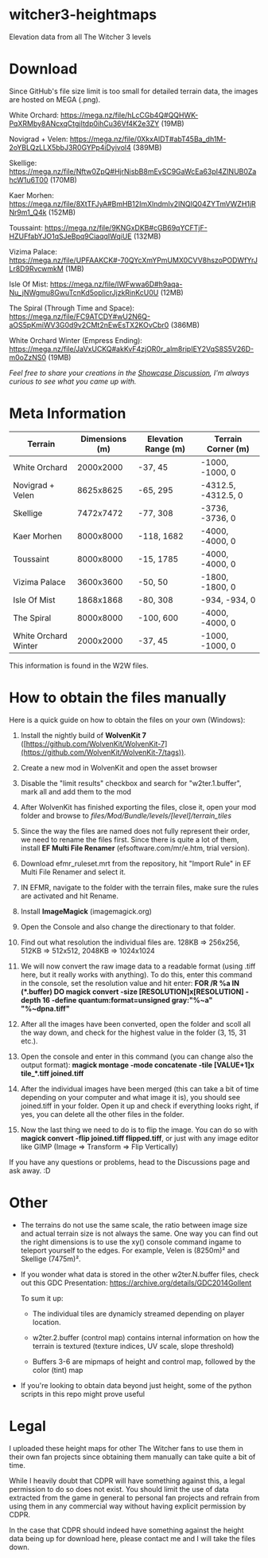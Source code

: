 # witcher3-heightmaps
Elevation data from all The Witcher 3 levels

# Download
Since GitHub's file size limit is too small for detailed terrain data, the images are hosted on MEGA (.png).

White Orchard: 
https://mega.nz/file/hLcCGb4Q#QQHWK-PqXRMby8ANcxqCtgjItdp0ihCu36Vf4K2e3ZY (19MB) 

Novigrad + Velen: 
https://mega.nz/file/0XkxAIDT#abT45Ba_dh1M-2oYBLQzLLX5bbJ3R0GYPp4iDyivol4 (389MB) 

Skellige: 
https://mega.nz/file/Nftw0ZpQ#HjrNisbB8mEvSC9GaWcEa63pI4ZINUB0ZahcW1u6T00 (170MB) 

Kaer Morhen: 
https://mega.nz/file/8XtTFJyA#BmHB12ImXlndmIv2INQlQ04ZYTmVWZH1jRNr9m1_Q4k (152MB)

Toussaint: 
https://mega.nz/file/9KNGxDKB#cGB69qYCFTjF-HZUFfabYJO1qSJeBpq9CiaqqIWqiUE (132MB) 

Vizima Palace:
https://mega.nz/file/UPFAAKCK#-70QYcXmYPmUMX0CVV8hszoPODWfYrJLr8D9RvcwmkM (1MB) 

Isle Of Mist: 
https://mega.nz/file/lWFwwa6D#h9aqa-Nu_jNWgmu8GwuTcnKd5oplicrJjzkRinKcU0U (12MB) 

The Spiral (Through Time and Space): 
https://mega.nz/file/FC9ATCDY#wU2N6Q-aOS5pKmiWV3G0d9v2CMt2nEwEsTX2KOvCbr0 (386MB) 

White Orchard Winter (Empress Ending): 
https://mega.nz/file/JaVxUCKQ#akKvF4zjOR0r_alm8ripIEY2VqS8S5V26D-m0oZzNS0 (19MB) 

_Feel free to share your creations in the [Showcase Discussion](https://github.com/Til-Weimann/witcher3-heightmaps/discussions/3), I'm always curious to see what you came up with._

# Meta Information

| Terrain              | Dimensions (m) | Elevation Range (m) | Terrain Corner (m)  |
| -------------------- | -------------- | ------------------- | ------------------- |
| White Orchard        | 2000x2000      | -37, 45             | -1000, -1000, 0     |
| Novigrad + Velen     | 8625x8625      | -65, 295            | -4312.5, -4312.5, 0 |
| Skellige             | 7472x7472      | -77, 308            | -3736, -3736, 0     |
| Kaer Morhen          | 8000x8000      | -118, 1682          | -4000, -4000, 0     |
| Toussaint            | 8000x8000      | -15, 1785           | -4000, -4000, 0     |
| Vizima Palace        | 3600x3600      | -50, 50             | -1800, -1800, 0     |
| Isle Of Mist         | 1868x1868      | -80, 308            | -934, -934, 0       |
| The Spiral           | 8000x8000      | -100, 600           | -4000, -4000, 0     |
| White Orchard Winter | 2000x2000      | -37, 45             | -1000, -1000, 0     |

This information is found in the W2W files.


# How to obtain the files manually
Here is a quick guide on how to obtain the files on your own (Windows):

1. Install the nightly build of **WolvenKit 7** ([https://github.com/WolvenKit/WolvenKit-7](https://github.com/WolvenKit/WolvenKit-7/tags)).

2. Create a new mod in WolvenKit and open the asset browser

3. Disable the "limit results" checkbox and search for "w2ter.1.buffer", mark all and add them to the mod

4. After WolvenKit has finished exporting the files, close it, open your mod folder and browse to *files/Mod/Bundle/levels/[level]/terrain_tiles*

5. Since the way the files are named does not fully represent their order, we need to rename the files first. Since there is quite a lot of them, install **EF Multi File Renamer** (efsoftware.com/mr/e.htm, trial version).

6. Download efmr_ruleset.mrt from the repository, hit "Import Rule" in EF Multi File Renamer and select it.

7. IN EFMR, navigate to the folder with the terrain files, make sure the rules are activated and hit Rename.

5. Install **ImageMagick** (imagemagick.org)

6. Open the Console and also change the directionary to that folder.

7. Find out what resolution the individual files are. 128KB => 256x256, 512KB => 512x512, 2048KB => 1024x1024

8. We will now convert the raw image data to a readable format (using .tiff here, but it really works with anything). To do this, enter this command in the console, set the resolution value and hit enter:
  **FOR /R %a IN (*.buffer) DO magick convert -size [RESOLUTION]x[RESOLUTION] -depth 16 -define quantum:format=unsigned gray:"%~a" "%~dpna.tiff"**
  
9. After all the images have been converted, open the folder and scoll all the way down, and check for the highest value in the folder (3, 15, 31 etc.).

10. Open the console and enter in this command (you can change also the output format): **magick montage -mode concatenate -tile [VALUE+1]x tile_*.tiff joined.tiff**

11. After the individual images have been merged (this can take a bit of time depending on your computer and what image it is), you should see joined.tiff in your folder. Open it up and check if everything looks right, if yes, you can delete all the other files in the folder.

12. Now the last thing we need to do is to flip the image. You can do so with **magick convert -flip joined.tiff flipped.tiff**, or just with any image editor like GIMP (Image => Transform => Flip Vertically)
  
If you have any questions or problems, head to the Discussions page and ask away. :D

# Other
- The terrains do not use the same scale, the ratio between image size and actual terrain size is not always the same. One way you can find out the right dimensions is to use the xy() console command ingame to teleport yourself to the edges. For example, Velen is (8250m)² and Skellige (7475m)².

- If you wonder what data is stored in the other w2ter.N.buffer files, check out this GDC Presentation: https://archive.org/details/GDC2014Gollent
  
  To sum it up:
  
  - The individual tiles are dynamicly streamed depending on player location.
  
  - w2ter.2.buffer (control map) contains internal information on how the terrain is textured (texture indices, UV scale, slope threshold)
  
  - Buffers 3-6 are mipmaps of height and control map, followed by the color (tint) map
  
- If you're looking to obtain data beyond just height, some of the python scripts in this repo might prove useful

# Legal
I uploaded these height maps for other The Witcher fans to use them in their own fan projects since obtaining them manually can take quite a bit of time.

While I heavily doubt that CDPR will have something against this, a legal permission to do so does not exist.
You should limit the use of data extracted from the game in general to personal fan projects and refrain from using them in any commercial way without having explicit permission by CDPR.

In the case that CDPR should indeed have something against the height data being up for download here, please contact me and I will take the files down.
